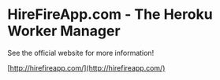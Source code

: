 # HireFireApp.com - The Heroku Worker Manager

See the official website for more information!

[http://hirefireapp.com/](http://hirefireapp.com/)